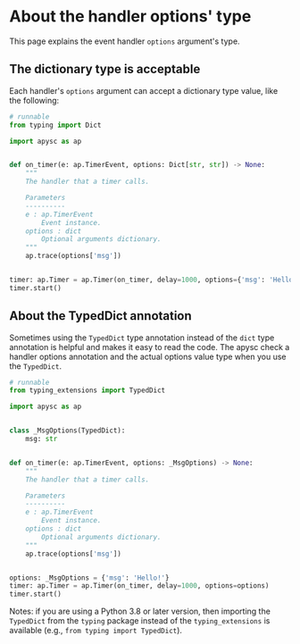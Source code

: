 # About the handler options' type

This page explains the event handler `options` argument's type.

## The dictionary type is acceptable

Each handler's `options` argument can accept a dictionary type value, like the following:

```py
# runnable
from typing import Dict

import apysc as ap


def on_timer(e: ap.TimerEvent, options: Dict[str, str]) -> None:
    """
    The handler that a timer calls.

    Parameters
    ----------
    e : ap.TimerEvent
        Event instance.
    options : dict
        Optional arguments dictionary.
    """
    ap.trace(options['msg'])


timer: ap.Timer = ap.Timer(on_timer, delay=1000, options={'msg': 'Hello!'})
timer.start()
```

## About the TypedDict annotation

Sometimes using the `TypedDict` type annotation instead of the `dict` type annotation is helpful and makes it easy to read the code. The apysc check a handler options annotation and the actual options value type when you use the `TypedDict`\.

```py
# runnable
from typing_extensions import TypedDict

import apysc as ap


class _MsgOptions(TypedDict):
    msg: str


def on_timer(e: ap.TimerEvent, options: _MsgOptions) -> None:
    """
    The handler that a timer calls.

    Parameters
    ----------
    e : ap.TimerEvent
        Event instance.
    options : dict
        Optional arguments dictionary.
    """
    ap.trace(options['msg'])


options: _MsgOptions = {'msg': 'Hello!'}
timer: ap.Timer = ap.Timer(on_timer, delay=1000, options=options)
timer.start()
```

Notes: if you are using a Python 3.8 or later version, then importing the `TypedDict` from the `typing` package instead of the `typing_extensions` is available (e.g., `from typing import TypedDict`).